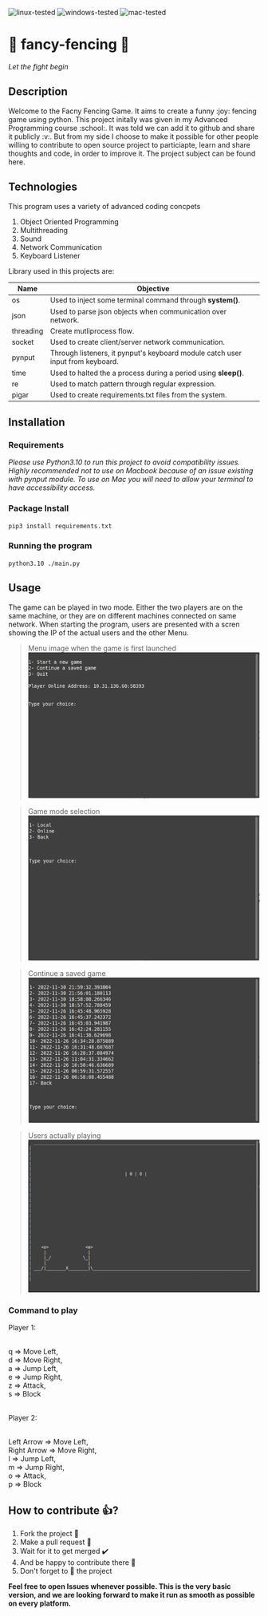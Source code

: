 
![linux-tested][linux-tested] ![windows-tested][windows-tested] ![mac-tested][mac-tested] 

# :person_fencing:	fancy-fencing :person_fencing:	
_Let the fight begin_

## Description
<p>
Welcome to the Facny Fencing Game. It aims to create a funny :joy: fencing game using python. This project initally was given in my Advanced Programming course :school:. It was told we can add it to github and share it publicly :v:. But from my side I choose to make it possible for other people willing to contribute to open source project to particiapte, learn and share thoughts and code, in order to improve it. The project subject can be found here. 
</p>

## Technologies

This program uses a variety of advanced coding concpets

1. Object Oriented Programming
2. Multithreading
3. Sound
4. Network Communication
5. Keyboard Listener

Library used in this projects are:

Name  | Objective
------------- | -------------
os          | Used to inject some terminal command through **system()**.
json        | Used to parse json objects when communication over network.
threading   | Create mutliprocess flow. 
socket      | Used to create client/server network communication.
pynput      | Through listeners, it pynput's keyboard module catch user input from keyboard.
time        | Used to halted the a process during a period using **sleep()**.
re          | Used to match pattern through regular expression.
pigar       | Used to create requirements.txt files from the system.

## Installation

### Requirements

*Please use Python3.10 to run this project to avoid compatibility issues. 
Highly recommended not to use on Macbook because of an issue existing with pynput module.
To use on Mac you will need to allow your terminal to have accessibility access.*

### Package Install

    pip3 install requirements.txt

### Running the program

    python3.10 ./main.py

## Usage
The game can be played in two mode. Either the two players are on the same machine, or they are on different machines connected on same network. When starting the program, users are presented with a scren showing the IP of the actual users and the other Menu.

> Menu image when the game is first launched
![Menu Image][menu-image]

> Game mode selection
![Game Selection][game-selection]

> Continue a saved game
![Saved Game][saved-game]

> Users actually playing
![Game Playing][game-playing]
    
### Command to play
<p>
Player 1:</br></br>

q => Move Left,</br>
d => Move Right,</br>
a => Jump Left,</br>
e => Jump Right,</br>
z => Attack,</br>
s => Block</br></br>

Player 2:</br></br>

Left Arrow => Move Left,</br>
Right Arrow => Move Right,</br>
l => Jump Left,</br>
m => Jump Right,</br>
o => Attack,</br>
p => Block</br>
</p>

## How to contribute :+1:?   
1. Fork the project :fork_and_knife:	
2. Make a pull request :flight_arrival:	
3. Wait for it to get merged :heavy_check_mark:	
4. And be happy to contribute there :hugs:	
5. Don't forget to :star2:	the project

**Feel free to open Issues whenever possible. This is the very basic version, and we are looking forward to make it run as smooth as possible on every platform.**


[menu-image]: https://github.com/tiserge2/fancy-fency/blob/main/sc_game/menu.png?raw=true
[saved-game]: https://github.com/tiserge2/fancy-fency/blob/main/sc_game/saved_game.png?raw=true
[game-selection]: https://github.com/tiserge2/fancy-fency/blob/main/sc_game/game_selection.png?raw=true
[game-playing]: https://github.com/tiserge2/fancy-fency/blob/main/sc_game/game_playing.png?raw=true
[linux-tested]: https://img.shields.io/badge/Linux-Tested%20on%20Linux-brightgreen?raw=true
[windows-tested]: https://img.shields.io/badge/Windows-Tested%20on%20Windows-yellowgreen?raw=true
[mac-tested]: https://img.shields.io/badge/Mac-Buggy%20on%20Windows-orange?raw=true